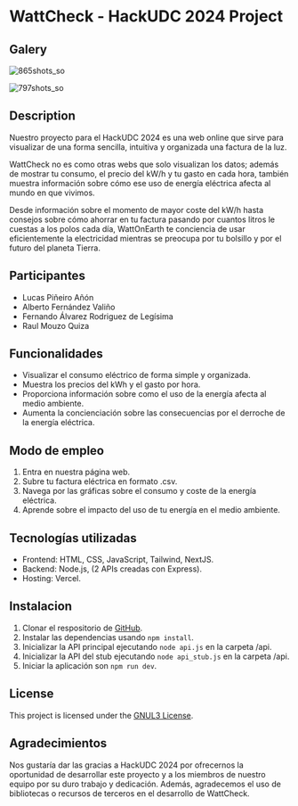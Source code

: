 # WattCheck - HackUDC 2024 Project

## Galery
![865shots_so](https://github.com/raulmouzo/HackUDC-2024/assets/85120579/8591dc09-6eb6-4866-992b-616bad72e8a3)

![797shots_so](https://github.com/raulmouzo/HackUDC-2024/assets/85120579/3a0bfd9b-b03f-400c-9c1c-b8b85f4c91df)


## Description
Nuestro proyecto para el HackUDC 2024 es una web online que sirve para visualizar
de una forma sencilla, intuitiva y organizada una factura de la luz.

WattCheck no es como otras webs que solo visualizan los datos; además de mostrar
tu consumo, el precio del kW/h y tu gasto en cada hora, también muestra información
sobre cómo ese uso de energía eléctrica afecta al mundo en que vivimos.

Desde información sobre el momento de mayor coste del kW/h hasta consejos sobre cómo
ahorrar en tu factura pasando por cuantos litros le cuestas a los polos cada día,
WattOnEarth te conciencia de usar eficientemente la electricidad mientras se preocupa
por tu bolsillo y por el futuro del planeta Tierra.

## Participantes
- Lucas Piñeiro Añón
- Alberto Fernández Valiño
- Fernando Álvarez Rodriguez de Legísima
- Raul Mouzo Quiza

## Funcionalidades
- Visualizar el consumo eléctrico de forma simple y organizada.
- Muestra los precios del kWh y el gasto por hora.
- Proporciona información sobre como el uso de la energía afecta al medio ambiente.
- Aumenta la concienciación sobre las consecuencias por el derroche de la energía eléctrica.

## Modo de empleo
1. Entra en nuestra página web.
2. Subre tu factura eléctrica en formato .csv.
4. Navega por las gráficas sobre el consumo y coste de la energía eléctrica.
5. Aprende sobre el impacto del uso de tu energía en el medio ambiente.

## Tecnologías utilizadas
- Frontend: HTML, CSS, JavaScript, Tailwind, NextJS.
- Backend: Node.js, (2 APIs creadas con Express).
- Hosting: Vercel.

## Instalacion
1. Clonar el respositorio de [GitHub](https://github.com/raulmouzo/HackUDC-2024.git).
2. Instalar las dependencias usando `npm install`.
3. Inicializar la API principal ejecutando `node api.js` en la carpeta /api.
4. Inicializar la API del stub ejecutando `node api_stub.js` en la carpeta /api.
5. Iniciar la aplicación son `npm run dev`.


## License
This project is licensed under the [GNUL3 License](https://choosealicense.com/licenses/gpl-3.0/).

## Agradecimientos
Nos gustaría dar las gracias a HackUDC 2024 por ofrecernos la oportunidad de desarrollar este proyecto y a los miembros de nuestro equipo por su duro trabajo y dedicación. Además, agradecemos el uso de bibliotecas o recursos de terceros en el desarrollo de WattCheck.
